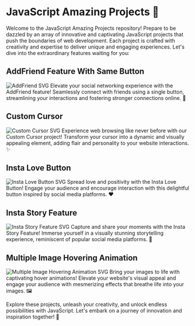 # JavaScript Amazing Projects 🌟

Welcome to the JavaScript Amazing Projects repository! Prepare to be dazzled by an array of innovative and captivating JavaScript projects that push the boundaries of web development. Each project is crafted with creativity and expertise to deliver unique and engaging experiences. Let's dive into the extraordinary features waiting for you:

## AddFriend Feature With Same Button
![AddFriend SVG](addfriend.svg)
Elevate your social networking experience with the AddFriend feature! Seamlessly connect with friends using a single button, streamlining your interactions and fostering stronger connections online. 💬

## Custom Cursor
![Custom Cursor SVG](customcursor.svg)
Experience web browsing like never before with our Custom Cursor project! Transform your cursor into a dynamic and visually appealing element, adding flair and personality to your website interactions. ✨

## Insta Love Button
![Insta Love Button SVG](instalovebtn.svg)
Spread love and positivity with the Insta Love Button! Engage your audience and encourage interaction with this delightful button inspired by social media platforms. ❤️

## Insta Story Feature
![Insta Story Feature SVG](instastoryfeature.svg)
Capture and share your moments with the Insta Story Feature! Immerse yourself in a visually stunning storytelling experience, reminiscent of popular social media platforms. 📸

## Multiple Image Hovering Animation
![Multiple Image Hovering Animation SVG](multipleimagehovering.svg)
Bring your images to life with captivating hover animations! Elevate your website's visual appeal and engage your audience with mesmerizing effects that breathe life into your images. 🖼️

Explore these projects, unleash your creativity, and unlock endless possibilities with JavaScript. Let's embark on a journey of innovation and inspiration together! 🚀   

